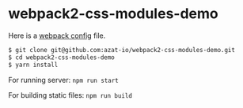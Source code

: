 # webpack2-css-modules-demo

Here is a [webpack config](scripts/webpack.config.babel.js) file.

```sh
$ git clone git@github.com:azat-io/webpack2-css-modules-demo.git
$ cd webpack2-css-modules-demo
$ yarn install
```

For running server: `npm run start`

For building static files: `npm run build`
